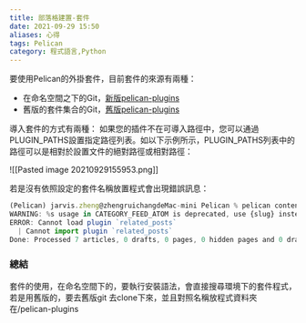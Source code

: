 ```yaml
---
title: 部落格建置-套件
date: 2021-09-29 15:50
aliases: 心得 
tags: Pelican
category: 程式語言,Python
---
```


要使用Pelican的外掛套件，目前套件的來源有兩種：

* 在命名空間之下的Git，[新版pelican-plugins](https://github.com/pelican-plugins)
* 舊版的套件集合的Git，[舊版pelican-plugins](https://github.com/getpelican/pelican-plugins)


導入套件的方式有兩種：
如果您的插件不在可導入路徑中，您可以通過PLUGIN_PATHS設置指定路徑列表。如以下示例所示，PLUGIN_PATHS列表中的路徑可以是相對於設置文件的絕對路徑或相對路徑：

![[Pasted image 20210929155953.png]]

若是沒有依照設定的套件名稱放置程式會出現錯誤訊息：

```javascript
(Pelican) jarvis.zheng@zhengruichangdeMac-mini Pelican % pelican content
WARNING: %s usage in CATEGORY_FEED_ATOM is deprecated, use {slug} instead.
ERROR: Cannot load plugin `related_posts`
  | Cannot import plugin `related_posts`
Done: Processed 7 articles, 0 drafts, 0 pages, 0 hidden pages and 0 draft pages in 0.20 seconds.
```

###  總結
>
套件的使用，在命名空間下的，要執行安裝語法，會直接搜尋環境下的套件程式，若是用舊版的，要去舊版git 去clone下來，並且對照名稱放程式資料夾在/pelican-plugins